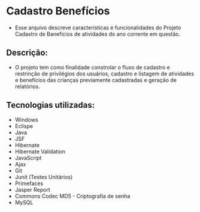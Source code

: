 # Cadastro Benefícios
- Esse arquivo descreve características e funcionalidades do Projeto Cadastro de Banefícios de atividades do ano corrente em questão.

## Descrição:

- O projeto tem como finalidade constrolar o fluxo de cadastro e restrinção de privilégios dos usuários, cadastro e listagem de atividades e benefícios das crianças previamente cadastradas e geração de relatórios. 

## Tecnologias utilizadas:

- Windows
- Eclispe
- Java
- JSF
- Hibernate
- Hibernate Validation
- JavaScript
- Ajax
- Git
- Junit (Testes Unitários)
- Primefaces
- Jasper Report
- Commons Codec MD5 - Criptografia de senha
- MySQL
